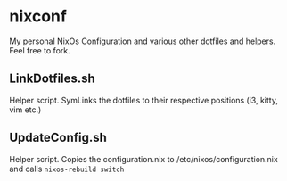# nixconf
My personal NixOs Configuration and various other dotfiles and helpers.
Feel free to fork.



## LinkDotfiles.sh
Helper script. SymLinks the dotfiles to their respective positions (i3, kitty, vim etc.)

## UpdateConfig.sh
Helper script. Copies the configuration.nix to /etc/nixos/configuration.nix and calls `nixos-rebuild switch`
